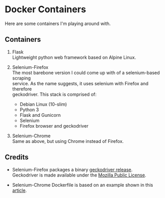 Docker Containers
=================
Here are some containers I'm playing around with.


Containers
-------

1. Flask \
    Lightweight python web framework based on Alpine Linux.

1. Selenium-Firefox \
    The most barebone version I could come up with of a selenium-based scraping \
    service. As the name suggests, it uses selenium with Firefox and therefore \
    geckodriver. This stack is comprised of:
    * Debian Linux (10-slim)
    * Python 3
    * Flask and Gunicorn
    * Selenium
    * Firefox browser and geckodriver

1. Selenium-Chrome \
    Same as above, but using Chrome instead of Firefox.


Credits
-------

* Selenium-Firefox packages a binary [geckodriver release]. \
Geckodriver is made available under the [Mozilla Public License].

* Selenium-Chrome Dockerfile is based on an example shown in this [article].

[geckodriver release]: https://github.com/mozilla/geckodriver/releases
[Mozilla Public License]: https://www.mozilla.org/en-US/MPL/2.0/
[article]: https://nander.cc/using-selenium-within-a-docker-container
